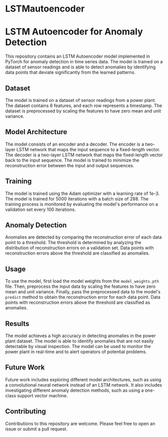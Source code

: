# LSTMautoencoder
# LSTM Autoencoder for Anomaly Detection

This repository contains an LSTM Autoencoder model implemented in PyTorch for anomaly detection in time series data. The model is trained on a dataset of sensor readings and is able to detect anomalies by identifying data points that deviate significantly from the learned patterns.

## Dataset

The model is trained on a dataset of sensor readings from a power plant. The dataset contains 6 features, and each row represents a timestamp. The dataset is preprocessed by scaling the features to have zero mean and unit variance.

## Model Architecture

The model consists of an encoder and a decoder. The encoder is a two-layer LSTM network that maps the input sequence to a fixed-length vector. The decoder is a two-layer LSTM network that maps the fixed-length vector back to the input sequence. The model is trained to minimize the reconstruction error between the input and output sequences.

## Training

The model is trained using the Adam optimizer with a learning rate of 1e-3. The model is trained for 5000 iterations with a batch size of 288. The training process is monitored by evaluating the model's performance on a validation set every 100 iterations.

## Anomaly Detection

Anomalies are detected by comparing the reconstruction error of each data point to a threshold. The threshold is determined by analyzing the distribution of reconstruction errors on a validation set. Data points with reconstruction errors above the threshold are classified as anomalies.

## Usage

To use the model, first load the model weights from the `model_weights.pth` file. Then, preprocess the input data by scaling the features to have zero mean and unit variance. Finally, pass the preprocessed data to the model's `predict` method to obtain the reconstruction error for each data point. Data points with reconstruction errors above the threshold are classified as anomalies.

## Results

The model achieves a high accuracy in detecting anomalies in the power plant dataset. The model is able to identify anomalies that are not easily detectable by visual inspection. The model can be used to monitor the power plant in real-time and to alert operators of potential problems.

## Future Work

Future work includes exploring different model architectures, such as using a convolutional neural network instead of an LSTM network. It also includes investigating different anomaly detection methods, such as using a one-class support vector machine.

## Contributing

Contributions to this repository are welcome. Please feel free to open an issue or submit a pull request.
